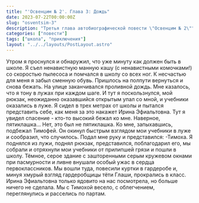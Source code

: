 ```yaml
---
title: "'Освенцим № 2'. Глава 3: Дождь"
date: 2023-07-22T00:00:00Z
slug: "osventsim-3"
description: "Третья глава автобиографической повести \"Освенцим № 2\""
categories: ["повести"]
tags: ["школа", "приключения"]
layout: "../../layouts/PostLayout.astro"
---
```

Утром я проснулся и обнаружил, что уже минуту как должен быть в школе. Я съел ненавистную манную кашу (с ненавистными комочками!) со скоростью пылесоса и помчался в школу со всех ног.
К несчастью для меня я забыл сменную обувь. Пришлось на полпути вернуться и снова бежать. 
На улице заканчивался проливной дождь. Мне казалось, что я тону в лужах при каждом шаге.
И тут я поскользнулся, мой рюкзак, неожиданно оказавшийся открытым упал со мной, и учебники оказались в луже. Я сидел в трех метрах от школы и пытался представить себе, как меня за это накажет Ирина Эфиальтовна.
Тут я увидел спасение - кто-то высокий бежал ко мне. Наверное, пятиклашка…
Нет, это был не пятиклашка. Ко мне, запыхавшись, подбежал Тимофей. Он окинул быстрым взглядом мои учебники в луже и сообразил, что случилось. Подал мне руку и представился: 
-Тимоха.
Я поднялся из лужи, поднял рюкзак, представился, поблагодарил его, мы собрали и отряхнули мои учебники от прилипшей грязи и пошли в школу.
Тёмное, серое здание с зашторенными серым кружевом окнами при пасмурности и ливне внушали особый ужас в сердца первоклассников. Мы вошли туда, повесили куртки в гардеробе и, минуя хмурый взгляд гардеробщицы тёти Глаши, прокрались в класс.
Ирина Эфиальтовна только ядовито на нас посмотрела, но больше ничего не сделала. Мы с Тимохой весело, с облегчением, переглянулись и расселись по партам.
